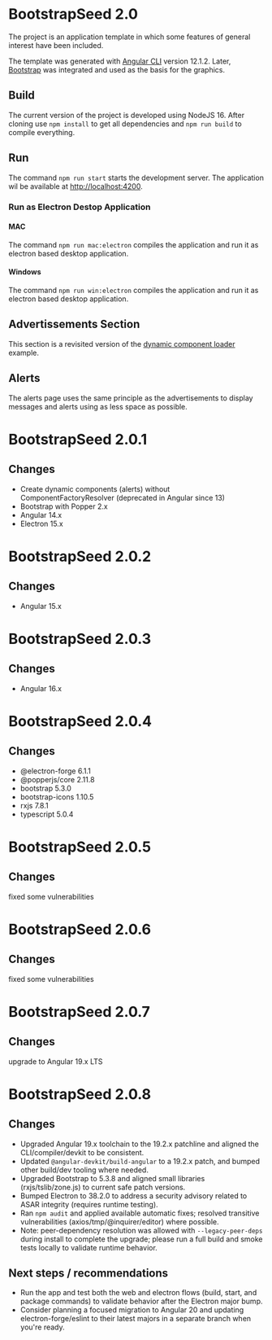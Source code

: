 # BootstrapSeed 2.0

The project is an application template in which some features of general interest have been included.

The template was generated with [Angular CLI](https://cli.angular.io) version 12.1.2. 
Later, [Bootstrap](https://getbootstrap.com/) was integrated and used 
as the basis for the graphics.

## Build

The current version of the project is developed using NodeJS 16. After cloning use `npm install` to get 
all dependencies and `npm run build` to compile everything.

## Run
The command `npm run start` starts the development server. The application wil be available at 
[http://localhost:4200]().

### Run as Electron Destop Application

#### MAC

The command `npm run mac:electron` compiles the application and run it as electron based desktop application.

#### Windows

The command `npm run win:electron` compiles the application and run it as electron based desktop application.

## Advertissements Section

This section is a revisited version of the 
[dynamic component loader](https://angular.io/guide/dynamic-component-loader) example.

## Alerts

The alerts page uses the same principle as the advertisements to display messages and alerts 
using as less space as possible.

# BootstrapSeed 2.0.1
## Changes
- Create dynamic components (alerts) without ComponentFactoryResolver (deprecated in Angular since 13)
- Bootstrap with Popper 2.x
- Angular 14.x
- Electron 15.x

# BootstrapSeed 2.0.2
## Changes
- Angular 15.x

# BootstrapSeed 2.0.3
## Changes
- Angular 16.x

# BootstrapSeed 2.0.4
## Changes
- @electron-forge 6.1.1
- @popperjs/core 2.11.8
- bootstrap 5.3.0
- bootstrap-icons 1.10.5
- rxjs 7.8.1
- typescript 5.0.4

# BootstrapSeed 2.0.5
## Changes
fixed some vulnerabilities

# BootstrapSeed 2.0.6
## Changes
fixed some vulnerabilities

# BootstrapSeed 2.0.7
## Changes
upgrade to Angular 19.x LTS

# BootstrapSeed 2.0.8
## Changes
- Upgraded Angular 19.x toolchain to the 19.2.x patchline and aligned the CLI/compiler/devkit to be consistent.
- Updated `@angular-devkit/build-angular` to a 19.2.x patch, and bumped other build/dev tooling where needed.
- Upgraded Bootstrap to 5.3.8 and aligned small libraries (rxjs/tslib/zone.js) to current safe patch versions.
- Bumped Electron to 38.2.0 to address a security advisory related to ASAR integrity (requires runtime testing).
- Ran `npm audit` and applied available automatic fixes; resolved transitive vulnerabilities (axios/tmp/@inquirer/editor) where possible.
- Note: peer-dependency resolution was allowed with `--legacy-peer-deps` during install to complete the upgrade; please run a full build and smoke tests locally to validate runtime behavior.

## Next steps / recommendations
- Run the app and test both the web and electron flows (build, start, and package commands) to validate behavior after the Electron major bump.
- Consider planning a focused migration to Angular 20 and updating electron-forge/eslint to their latest majors in a separate branch when you're ready.
